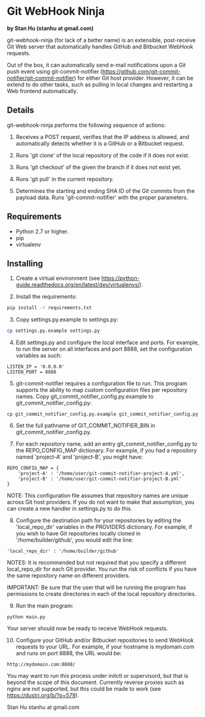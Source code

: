 # Git WebHook Ninja

__by Stan Hu (stanhu at gmail.com)__

git-webhook-ninja (for lack of a better name) is an extensible, post-receive
Git Web server that automatically handles GitHub and Bitbucket WebHook
requests.

Out of the box, it can automatically send e-mail notifications upon a Git push
event using git-commit-notifier
(https://github.com/git-commit-notifier/git-commit-notifier) for either Git host
provider.  However, it can be extend to do other tasks, such as pulling in
local changes and restarting a Web frontend automatically.

## Details

git-webhook-ninja performs the following sequence of actions:

1. Receives a POST request, verifies that the IP address is allowed, and
   automatically detects whether it is a GitHub or a Bitbucket request.

2. Runs 'git clone' of the local repository of the code if it does not exist.

3. Runs 'git checkout' of the given the branch if it does not exist yet.

4. Runs 'git pull' in the current repository.

5. Determines the starting and ending SHA ID of the Git commits from the payload data.
   Runs 'git-commit-notifier' with the proper parameters.

## Requirements

* Python 2.7 or higher.
* pip
* virtualenv

## Installing

1) Create a virtual environment (see https://python-guide.readthedocs.org/en/latest/dev/virtualenvs/).

2) Install the requirements:

```bash
pip install -r requirements.txt
```

3) Copy settings.py.example to settings.py:

```bash
cp settings.py.example settings.py
```

4) Edit settings.py and configure the local interface and ports.  For example, to run the
server on all interfaces and port 8888, set the configuration variables as such:
```
LISTEN_IP = '0.0.0.0'
LISTEN_PORT = 8888
```

5) git-commit-notifier requires a configuration file to run.  This program supports the ability
to map custom configuration files per repository names.  Copy git_commit_notifier_config.py.example
to git_commit_notifier_config.py:

```
cp git_commit_notifier_config.py.example git_commit_notifier_config.py
```

6) Set the full pathname of GIT_COMMIT_NOTIFIER_BIN in git_commit_notifier_config.py.


7) For each repository name, add an entry git_commit_notifier_config.py to the REPO_CONFIG_MAP
 dictionary.  For example, if you had a repository named 'project-A' and 'project-B', you might have:

```
REPO_CONFIG_MAP = {
    'project-A' : '/home/user/git-commit-notifier-project-A.yml',
    'project-B' : '/home/user/git-commit-notifier-project-B.yml'
}
```

NOTE: This configuration file assumes that repository names are unique across Git host providers.
If you do not want to make that assumption, you can create a new handler in settings.py
to do this.

8. Configure the destination path for your repositories by editing the 'local_repo_dir'
variables in the PROVIDERS dictionary.  For example, if you wish to have Git repositories locally
cloned in '/home/builder/github', you would edit the line:

```
'local_repo_dir' : '/home/builder/github'
```

NOTES: It is recommended but not required that you specify a different
local_repo_dir for each Git provider.  You run the risk of conflicts if you
have the same repository name on different providers.

IMPORTANT: Be sure that the user that will be running the program has
permissions to create directories in each of the local repository directories.

9. Run the main program:

```
python main.py
```

Your server should now be ready to receive WebHook requests.

10. Configure your GitHub and/or Bitbucket repositories to send WebHook requests to your
URL.  For example, if your hostname is mydomain.com and runs on port 8888, the URL would be:

```
http://mydomain.com:8888/
```

You may want to run this process under initctl or supervisord, but that is beyond the scope
of this document.  Currently reverse proxies such as nginx are not supported, but this could
be made to work (see https://dustri.org/b/?p=579).

Stan Hu
stanhu at gmail.com
